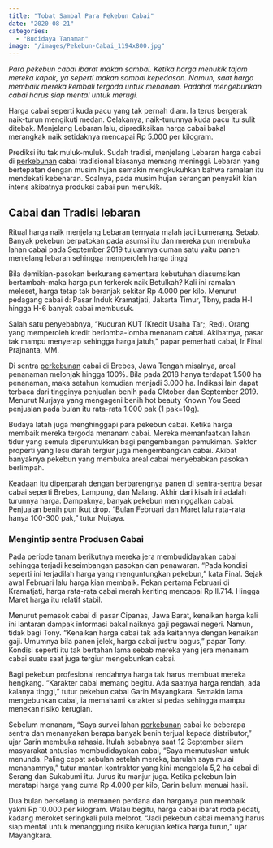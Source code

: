 ```yaml
---
title: "Tobat Sambal Para Pekebun Cabai"
date: "2020-08-21"
categories: 
  - "Budidaya Tanaman"
image: "/images/Pekebun-Cabai_1194x800.jpg"
---
```


_Para pekebun cabai ibarat makan sambal. Ketika harga menukik tajam mereka kapok, ya seperti makan sambal kepedasan. Namun, saat harga membaik mereka kembali tergoda untuk menanam. Padahal mengebunkan cabai harus siap mental untuk merugi._

Harga cabai seperti kuda pacu yang tak pernah diam. Ia terus bergerak naik-turun mengikuti medan. Celakanya, naik-turunnya kuda pacu itu sulit ditebak. Menjelang Lebaran lalu, diprediksikan harga cabai bakal merangkak naik setidaknya mencapai Rp 5.000 per kilogram.

Prediksi itu tak muluk-muluk. Sudah tradisi, menjelang Lebaran harga cabai di [perkebunan](http://localhost/mitra/perkebunan "perkebunan") cabai tradisional biasanya memang meninggi. Lebaran yang bertepatan dengan musim hujan semakin mengkukuhkan bahwa ramalan itu mendekati kebenaran. Soalnya, pada musim hujan serangan penyakit kian intens akibatnya produksi cabai pun menukik.

## Cabai dan Tradisi lebaran

Ritual harga naik menjelang Lebaran ternyata malah jadi bumerang. Sebab. Banyak pekebun berpatokan pada asumsi itu dan mereka pun membuka lahan cabai pada September 2019 tujuannya cuman satu yaitu panen menjelang lebaran sehingga memperoleh harga tinggi

Bila demikian-pasokan berkurang sementara kebutuhan diasumsikan bertambah-maka harga pun terkerek naik Betulkah? Kali ini ramalan meleset, harga tetap tak beranjak sekitar Rp 4.000 per kilo. Menurut pedagang cabai d: Pasar Induk Kramatjati, Jakarta Timur, Tbny, pada H-l hingga H-6 banyak cabai membusuk.

Salah satu penyebabnya, “Kucuran KUT (Kredit Usaha Tar;, Red). Orang yang memperoleh kredit berlomba-lomba menanam cabai. Akibatnya, pasar tak mampu menyerap sehingga harga jatuh,” papar pemerhati cabai, Ir Final Prajnanta, MM.

Di sentra [perkebunan](http://localhost/mitra/perkebunan "perkebunan") cabai di Brebes, Jawa Tengah misalnya, areal penanaman melonjak hingga 100%. Bila pada 2018 hanya terdapat 1.500 ha penanaman, maka setahun kemudian menjadi 3.000 ha. Indikasi lain dapat terbaca dari tingginya penjualan benih pada Oktober dan September 2019. Menurut Nurjaya yang mengageni benih hot beauty Known You Seed penjualan pada bulan itu rata-rata 1.000 pak (1 pak=10g).

Budaya latah juga menghinggapi para pekebun cabai. Ketika harga membaik mereka tergoda menanam cabai. Mereka memanfaatkan lahan tidur yang semula diperuntukkan bagi pengembangan pemukiman. Sektor properti yang lesu darah tergiur juga mengembangkan cabai. Akibat banyaknya pekebun yang membuka areal cabai menyebabkan pasokan berlimpah.

Keadaan itu diperparah dengan berbarengnya panen di sentra-sentra besar cabai seperti Brebes, Lampung, dan Malang. Akhir dari kisah ini adalah turunnya harga. Dampaknya, banyak pekebun meninggalkan cabai. Penjualan benih pun ikut drop. “Bulan Februari dan Maret lalu rata-rata hanya 100-300 pak,” tutur Nuijaya.

### Mengintip sentra Produsen Cabai

Pada periode tanam berikutnya mereka jera membudidayakan cabai sehingga terjadi keseimbangan pasokan dan penawaran. “Pada kondisi seperti ini terjadilah harga yang menguntungkan pekebun,” kata Final. Sejak awal Februari lalu harga kian membaik. Pekan pertama Februari di Kramatjati, harga rata-rata cabai merah keriting mencapai Rp ll.714. Hingga Maret harga itu relatif stabil.

Menurut pemasok cabai di pasar Cipanas, Jawa Barat, kenaikan harga kali ini lantaran dampak informasi bakal naiknya gaji pegawai negeri. Namun, tidak bagi Tony. “Kenaikan harga cabai tak ada kaitannya dengan kenaikan gaji. Umumnya bila panen jelek, harga cabai justru bagus,” papar Tony. Kondisi seperti itu tak bertahan lama sebab mereka yang jera menanam cabai suatu saat juga tergiur mengebunkan cabai.

Bagi pekebun profesional rendahnya harga tak harus membuat mereka hengkang. “Karakter cabai memang begitu. Ada saatnya harga rendah, ada kalanya tinggi,” tutur pekebun cabai Garin Mayangkara. Semakin lama mengebunkan cabai, ia memahami karakter si pedas sehingga mampu menekan risiko kerugian.

Sebelum menanam, “Saya survei lahan [perkebunan](http://localhost/mitra/perkebunan "perkebunan") cabai ke beberapa sentra dan menanyakan berapa banyak benih terjual kepada distributor,” ujar Garin membuka rahasia. Itulah sebabnya saat 12 September silam masyarakat antusias membudidayakan cabai, “Saya memutuskan untuk menunda. Paling cepat sebulan setelah mereka, barulah saya mulai menanamnya,” tutur mantan kontraktor yang kini mengelola 5,2 ha cabai di Serang dan Sukabumi itu. Jurus itu manjur juga. Ketika pekebun lain meratapi harga yang cuma Rp 4.000 per kilo, Garin belum menuai hasil.

Dua bulan berselang ia memanen perdana dan harganya pun membaik yakni Rp 10.000 per kilogram. Walau begitu, harga cabai ibarat roda pedati, kadang meroket seringkali pula melorot. “Jadi pekebun cabai memang harus siap mental untuk menanggung risiko kerugian ketika harga turun,” ujar Mayangkara.
